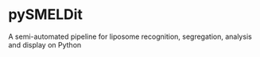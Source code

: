 # pySMELDit
A semi-automated pipeline for liposome recognition, segregation, analysis and display on Python
